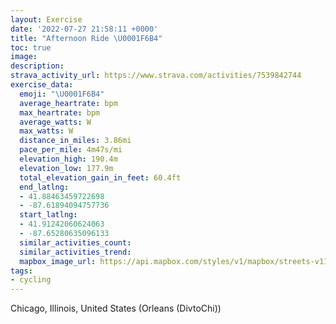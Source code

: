 ```yaml
---
layout: Exercise
date: '2022-07-27 21:58:11 +0000'
title: "Afternoon Ride \U0001F6B4"
toc: true
image:
description:
strava_activity_url: https://www.strava.com/activities/7539842744
exercise_data:
  emoji: "\U0001F6B4"
  average_heartrate: bpm
  max_heartrate: bpm
  average_watts: W
  max_watts: W
  distance_in_miles: 3.86mi
  pace_per_mile: 4m47s/mi
  elevation_high: 190.4m
  elevation_low: 177.9m
  total_elevation_gain_in_feet: 60.4ft
  end_latlng:
  - 41.88463459722698
  - -87.61894094757736
  start_latlng:
  - 41.91242060624063
  - -87.65280635096133
  similar_activities_count:
  similar_activities_trend:
  mapbox_image_url: https://api.mapbox.com/styles/v1/mapbox/streets-v11/static/path-5+787af2-1.0(s_y~F%60u~uOFRDACDCHBJABDD%40FN%3FHL%5E%3FTJv%40%3FRCLENBNIHHHBPEN%3FZIZJLALGh%40CBINAHBp%40IVFVOBO%40UEa%40%40yBCK%40GEq%40%3Fa%40Du%40BMDGNJ%60%40ADADFDClAKLBh%40EDBLCLOFYE%5DAcAOwA%40%5DFOCM%40_%40CIFi%40Bk%40AODa%40CK%3Fc%40F%5DDAAEG%3F%40GCIZEXFXCPBb%40O%5CH%60%40KHEDKB_%40E%7D%40BUAg%40Bc%40EQBu%40%3F%7BAEO%40c%40Ic%40Q%5BSQ%5DQAUzBeDb%40w%40T%5BXm%40n%40%7B%40Pe%40dAuA%5Eo%40l%40u%40f%40y%40Ne%40VW%5Cg%40DQJKP%5DVSR%5BVUFQ%5C_%40x%40sAh%40s%40JQDSEBAGG%40F%40TUz%40_BNm%40%40SMg%40GmA%3Fq%40EeABWN%5Df%40GRGH%40x%40Kl%40%3Fd%40GN%40XCf%40Df%40Cz%40Hh%40CJ%40JEd%40Cp%40%3FXEt%40CLB%60ABdAMZ%3Fr%40Ct%40DHCt%40BJCZAJCVAHJLG%7C%40C%60%40Hx%40M%5C%40LAlABFBJIZ%40%60%40GVBh%40A%5CG%60%40FBBVe%40FYEyEHQCHEK%40GGm%40PGDOMWAOB%7D%40CiAKHEG%40MLOHSLHF%3F%5EML%3FJAL%3FND%5EEZ%3FZFR%40FEdACf%40MLDv%40KVDHH%40Cl%40DDC%60%40Bx%40CB%3FDFb%40%40VEJEZ%40JC%5E%3FTDNCNGZBRHRAHIP%40h%40MxADLDR%3FZLD%3FAKb%40%3FZCFDXBP%3FHE~%40%3FVJ%5EIh%40W%5CHv%40ZAX%7C%40MFBf%40e%40%60%40Mh%40DHERCDB%60%40ARDl%40EHBFC~%40%40ZEJODPHBd%40_%40PGJKDGUUCIJKCYC_ABg%40CSJMEAKDAi%40%40LMGCECe%40IS%3FYIOj%40cERC%5DHTAAc%40Ua%40Gi%40Ti%40DERIIME%5DGQC_AEo%40%40Q%40q%40BSCZFCPKRS%40EAOBOVQYq%40G_%40%3FYEUSa%40CSIEI%5DQe%40Ms%40%3Fa%40R%5D%40QFE%3FOFK%40%3F%3F_%40BCJD%40GGOA_%40Ic%40Fy%40%3FQM%5D%40%5BAKDu%40PWHEMRQCTV%40HAi%40Qu%40BQWaA%40UEMGq%40%3Fo%40HYXi%40IYD%5BAKQx%40BYVAFERWDMJKBAF%40JIF%3F%3F%40DBD%3F%40GLAZ_%40%40Yl%40ENU%3FKDQAI%40IDED%5BC_%40F%7D%40C_AB_ACOKO%3F%5BCIBWAODGAM%3Fe%40FOCa%40CMKCABB%3FACf%40GL%40%3FFEDKEAGEEMk%40%3FSEG),pin-s-s+e5b22e(-87.65281,41.91242),pin-s-f+89ae00(-87.61895000000007,41.88462999999994)/auto/800x800?access_token=pk.eyJ1Ijoiam9zaGJlY2ttYW4iLCJhIjoiY205eWR2aDd1MWZ6djJrbXc4a3M0bWZleiJ9.XiG9OWkNcZk2QzjJbxLB4A
tags:
- cycling
---
```




Chicago, Illinois, United States (Orleans (DivtoChi))
